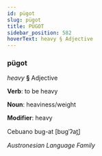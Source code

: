 ```yaml
---
id: pügot
slug: pügot
title: PÜGOT
sidebar_position: 582
hoverText: heavy § Adjective
---
```


### pügot

*heavy* **§** Adjective

**Verb**: to be heavy

**Noun**: heaviness/weight

**Modifier**: heavy

Cebuano bug-at [bʊɡˈʔat̪]

*Austronesian Language Family*